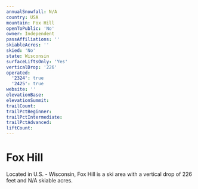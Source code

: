 ```yaml
---
annualSnowfall: N/A
country: USA
mountain: Fox Hill
openToPublic: 'No'
owner: Independent
passAffiliations: ''
skiableAcres: ''
skied: 'No'
state: Wisconsin
surfaceLiftsOnly: 'Yes'
verticalDrop: '226'
operated:
  '2324': true
  '2425': true
website: ''
elevationBase:
elevationSummit:
trailCount:
trailPctBeginner:
trailPctIntermediate:
trailPctAdvanced:
liftCount:
---
```



# Fox Hill

Located in U.S. - Wisconsin, Fox Hill is a ski area with a vertical drop of 226 feet and N/A skiable acres.
